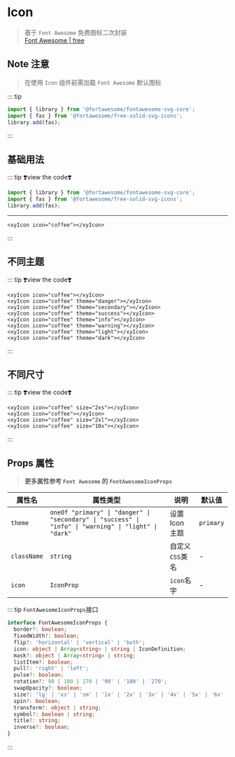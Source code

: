 # Icon

> 基于 `Font Awesome` 免费图标二次封装  
> [Font Awesome | free](https://fontawesome.com/search?o=r&m=free)

## Note 注意

> 在使用 `Icon` 组件前需加载 `Font Awesome` 默认图标

::: tip

```ts
import { library } from '@fortawesome/fontawesome-svg-core';
import { fas } from '@fortawesome/free-solid-svg-icons';
library.add(fas);
```

:::

## 基础用法

<xyIcon icon="coffee"></xyIcon>

::: tip ❣️view the code❣️

```ts
import { library } from '@fortawesome/fontawesome-svg-core';
import { fas } from '@fortawesome/free-solid-svg-icons';
library.add(fas);
```

---

```vue
<xyIcon icon="coffee"></xyIcon>
```

:::

## 不同主题

<xyIcon icon="coffee"></xyIcon>
<xyIcon icon="coffee" theme="danger"></xyIcon>
<xyIcon icon="coffee" theme="secondary"></xyIcon>
<xyIcon icon="coffee" theme="success"></xyIcon>
<xyIcon icon="coffee" theme="info"></xyIcon>
<xyIcon icon="coffee" theme="warning"></xyIcon>
<xyIcon icon="coffee" theme="light"></xyIcon>
<xyIcon icon="coffee" theme="dark"></xyIcon>

::: tip ❣️view the code❣️

```vue
<xyIcon icon="coffee"></xyIcon>
<xyIcon icon="coffee" theme="danger"></xyIcon>
<xyIcon icon="coffee" theme="secondary"></xyIcon>
<xyIcon icon="coffee" theme="success"></xyIcon>
<xyIcon icon="coffee" theme="info"></xyIcon>
<xyIcon icon="coffee" theme="warning"></xyIcon>
<xyIcon icon="coffee" theme="light"></xyIcon>
<xyIcon icon="coffee" theme="dark"></xyIcon>
```

:::

## 不同尺寸

<xyIcon icon="coffee" size="2xs"></xyIcon>
<xyIcon icon="coffee"></xyIcon>
<xyIcon icon="coffee" size="2xl"></xyIcon>
<xyIcon icon="coffee" size="10x"></xyIcon>

::: tip ❣️view the code❣️

```vue
<xyIcon icon="coffee" size="2xs"></xyIcon>
<xyIcon icon="coffee"></xyIcon>
<xyIcon icon="coffee" size="2xl"></xyIcon>
<xyIcon icon="coffee" size="10x"></xyIcon>
```

:::

## Props 属性

> **更多属性参考 `Font Awesome` 的 `FontAwesomeIconProps`**

| 属性名      | 属性类型                                                                                              | 说明            | 默认值    |
| ----------- | ----------------------------------------------------------------------------------------------------- | --------------- | --------- |
| `theme`     | `oneOf "primary" \| "danger" \| "secondary" \| "success" \| "info" \| "warning" \| "light" \| "dark"` | 设置 Icon 主题  | `primary` |
| `className` | `string`                                                                                              | 自定义`CSS`类名 | -         |
| `icon`      | `IconProp`                                                                                            | `icon`名字      | -         |

::: tip `FontAwesomeIconProps`接口

```ts
interface FontAwesomeIconProps {
  border?: boolean;
  fixedWidth?: boolean;
  flip?: 'horizontal' | 'vertical' | 'both';
  icon: object | Array<string> | string | IconDefinition;
  mask?: object | Array<string> | string;
  listItem?: boolean;
  pull?: 'right' | 'left';
  pulse?: boolean;
  rotation?: 90 | 180 | 270 | '90' | '180' | '270';
  swapOpacity?: boolean;
  size?: 'lg' | 'xs' | 'sm' | '1x' | '2x' | '3x' | '4x' | '5x' | '6x' | '7x' | '8x' | '9x' | '10x';
  spin?: boolean;
  transform?: object | string;
  symbol?: boolean | string;
  title?: string;
  inverse?: boolean;
}
```

:::
